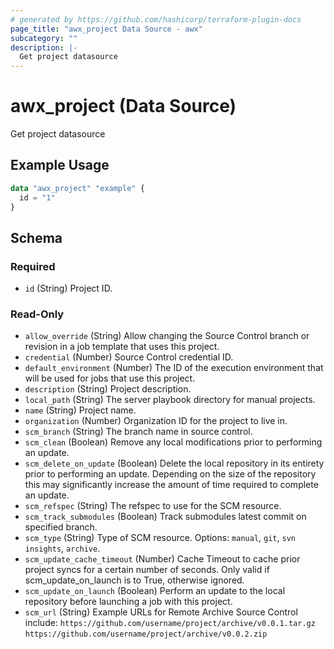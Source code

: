 ```yaml
---
# generated by https://github.com/hashicorp/terraform-plugin-docs
page_title: "awx_project Data Source - awx"
subcategory: ""
description: |-
  Get project datasource
---
```


# awx_project (Data Source)

Get project datasource

## Example Usage

```terraform
data "awx_project" "example" {
  id = "1"
}
```

<!-- schema generated by tfplugindocs -->
## Schema

### Required

- `id` (String) Project ID.

### Read-Only

- `allow_override` (String) Allow changing the Source Control branch or revision in a job template that uses this project.
- `credential` (Number) Source Control credential ID.
- `default_environment` (Number) The ID of the execution environment that will be used for jobs that use this project.
- `description` (String) Project description.
- `local_path` (String) The server playbook directory for manual projects.
- `name` (String) Project name.
- `organization` (Number) Organization ID for the project to live in.
- `scm_branch` (String) The branch name in source control.
- `scm_clean` (Boolean) Remove any local modifications prior to performing an update.
- `scm_delete_on_update` (Boolean) Delete the local repository in its entirety prior to performing an update. Depending on the size of the repository this may significantly increase the amount of time required to complete an update.
- `scm_refspec` (String) The refspec to use for the SCM resource.
- `scm_track_submodules` (Boolean) Track submodules latest commit on specified branch.
- `scm_type` (String) Type of SCM resource. Options: `manual`, `git`, `svn` `insights`, `archive`.
- `scm_update_cache_timeout` (Number) Cache Timeout to cache prior project syncs for a certain number of seconds. Only valid if scm_update_on_launch is to True, otherwise ignored.
- `scm_update_on_launch` (Boolean) Perform an update to the local repository before launching a job with this project.
- `scm_url` (String) Example URLs for Remote Archive Source Control include: `https://github.com/username/project/archive/v0.0.1.tar.gz` `https://github.com/username/project/archive/v0.0.2.zip`
